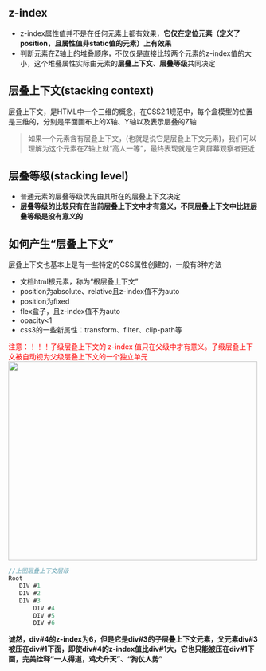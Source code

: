 ## z-index
* z-index属性值并不是在任何元素上都有效果，**它仅在定位元素（定义了position，且属性值非static值的元素）上有效果**
* 判断元素在Z轴上的堆叠顺序，不仅仅是直接比较两个元素的z-index值的大小，这个堆叠属性实际由元素的**层叠上下文、层叠等级**共同决定
## 层叠上下文(stacking context)
层叠上下文，是HTML中一个三维的概念，在CSS2.1规范中，每个盒模型的位置是三维的，分别是平面画布上的X轴、Y轴以及表示层叠的Z轴  
>如果一个元素含有层叠上下文，(也就是说它是层叠上下文元素)，我们可以理解为这个元素在Z轴上就“高人一等”，最终表现就是它离屏幕观察者更近
## 层叠等级(stacking level)
* 普通元素的层叠等级优先由其所在的层叠上下文决定
* **层叠等级的比较只有在当前层叠上下文中才有意义，不同层叠上下文中比较层叠等级是没有意义的**
## 如何产生“层叠上下文”
层叠上下文也基本上是有一些特定的CSS属性创建的，一般有3种方法
* 文档html根元素，称为“根层叠上下文”
* position为absolute、relative且z-index值不为auto
* position为fixed
* flex盒子，且z-index值不为auto
* opacity<1
* css3的一些新属性：transform、filter、clip-path等

<font color="red">注意：！！！子级层叠上下文的 z-index 值只在父级中才有意义。子级层叠上下文被自动视为父级层叠上下文的一个独立单元</font>
<img src="https://developer.mozilla.org/@api/deki/files/913/=Understanding_zindex_04.png" width="500" height="400">
````js
//上图层叠上下文层级
Root
   DIV #1
   DIV #2
   DIV #3
       DIV #4
       DIV #5
       DIV #6
````
**诚然，div#4的z-index为6，但是它是div#3的子层叠上下文元素，父元素div#3被压在div#1下面，即使div#4的z-index值比div#1大，它也只能被压在div#1下面，完美诠释“一人得道，鸡犬升天”、“狗仗人势”**








